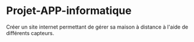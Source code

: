 # Projet-APP-informatique
Créer un site internet permettant de gérer sa maison à distance à l'aide de différents capteurs.

